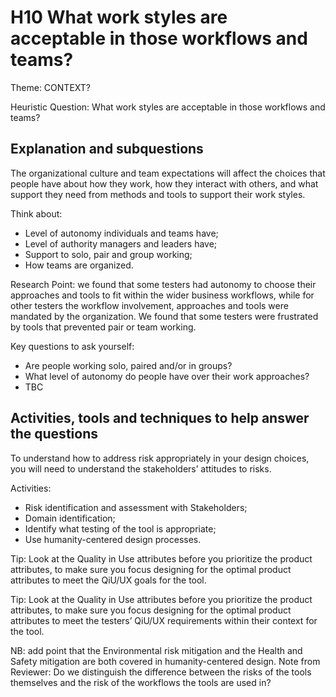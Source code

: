 # H10 What work styles are acceptable in those workflows and teams?
Theme: CONTEXT?

Heuristic Question: What work styles are acceptable in those workflows and teams?

## Explanation and subquestions

The organizational culture and team expectations will affect the choices that people have about how they work, how they interact with others, and what support they need from methods and tools to support their work styles.

Think about:
- Level of autonomy individuals and teams have;
- Level of authority managers and leaders have;
- Support to solo, pair and group working;
- How teams are organized.

Research Point: we found that some testers had autonomy to choose their approaches and tools to fit within the wider business workflows, while for other testers the workflow involvement, approaches and tools were mandated by the organization. We found that some testers were frustrated by tools that prevented pair or team working. 

Key questions to ask yourself:
- Are people working solo, paired and/or in groups?
- What level of autonomy do people have over their work approaches?
- TBC

## Activities, tools and techniques to help answer the questions
To understand how to address risk appropriately in your design choices, you will need to understand the stakeholders’ attitudes to risks.


Activities:
- Risk identification and assessment with Stakeholders;
- Domain identification;
- Identify what testing of the tool is appropriate;
- Use humanity-centered design processes.


Tip: Look at the Quality in Use attributes before you prioritize the product attributes, to make sure you focus designing for the optimal product attributes to meet the QiU/UX goals for the tool.

Tip: Look at the Quality in Use attributes before you prioritize the product attributes, to make sure you focus designing for the optimal product attributes to meet the testers’ QiU/UX requirements within their context for the tool.


NB: add point that the Environmental risk mitigation and the Health and Safety mitigation are both covered in humanity-centered design.
Note from Reviewer: Do we distinguish the difference between the risks of the tools themselves and the risk of the workflows the tools are used in?
